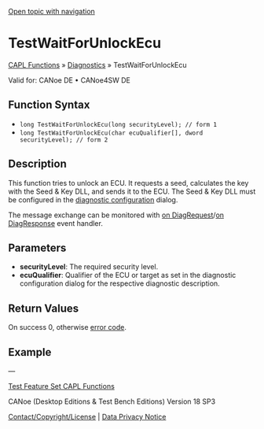 [Open topic with navigation](../../../../../CANoeDEFamily.htm#Topics/CAPLFunctions/Test/Functions/CAPLfunctionTestWaitForUnlockEcu.md)

# TestWaitForUnlockEcu

[CAPL Functions](../../CAPLfunctions.md) » [Diagnostics](../../Diagnostics/CAPLfunctionsDiagnosticsOverview.md) » TestWaitForUnlockEcu

Valid for: CANoe DE • CANoe4SW DE

## Function Syntax

- `long TestWaitForUnlockEcu(long securityLevel); // form 1`
- `long TestWaitForUnlockEcu(char ecuQualifier[], dword securityLevel); // form 2`

## Description

This function tries to unlock an ECU. It requests a seed, calculates the key with the Seed & Key DLL, and sends it to the ECU. The Seed & Key DLL must be configured in the [diagnostic configuration](../../../CANoeCANalyzer/Diagnostics/Special/DiagSecurityDLLAccess.md) dialog.

The message exchange can be monitored with [on DiagRequest](../../Diagnostics/EventProcedures/CAPLfunctionOnDiagRequest.md)/[on DiagResponse](../../Diagnostics/EventProcedures/CAPLfunctionOnDiagResponse.md) event handler.

## Parameters

- **securityLevel**: The required security level.
- **ecuQualifier**: Qualifier of the ECU or target as set in the diagnostic configuration dialog for the respective diagnostic description.

## Return Values

On success 0, otherwise [error code](../../Diagnostics/CAPLfunctionsDiagnosticsErrorCode.md).

## Example

—

[Test Feature Set CAPL Functions](../CAPLfunctionsTFSOverview.md)

CANoe (Desktop Editions & Test Bench Editions) Version 18 SP3

[Contact/Copyright/License](../../../Shared/ContactCopyrightLicense.md) | [Data Privacy Notice](https://www.vector.com/int/en/company/get-info/privacy-policy/)
